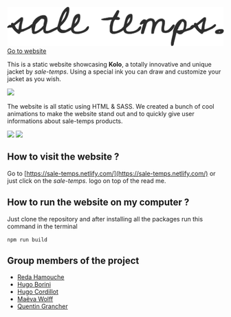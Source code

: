 [![](./readme-assets/logo.png)](https://sale-temps.netlify.com/)
[Go to website](https://sale-temps.netlify.com/)

This is a static website showcasing **Kolo**, a totally innovative and unique jacket by _sale-temps_. Using a special ink you can draw and customize your jacket as you wish.

![](./readme-assets/hero-gif.gif)

The website is all static using HTML & SASS. We created a bunch of cool animations to make the website stand out and to quickly give user informations about sale-temps products.

![](./readme-assets/card-gif.gif)
![](./readme-assets/ink-gif.gif)

## How to visit the website ?

Go to [https://sale-temps.netlify.com/](https://sale-temps.netlify.com/) or just click on the _sale-temps._ logo on top of the read me.

## How to run the website on my computer ?

Just clone the repository and after installing all the packages run this command in the terminal

```shell
npm run build
```

## Group members of the project

- [Reda Hamouche](https://github.com/RedaHamouche)
- [Hugo Borini](https://github.com/hugoborini)
- [Hugo Cordillot](https://github.com/Hgo0123)
- [Maëva Wolff](https://github.com/MaevaWolff)
- [Quentin Grancher](https://github.com/quentingrchr)
